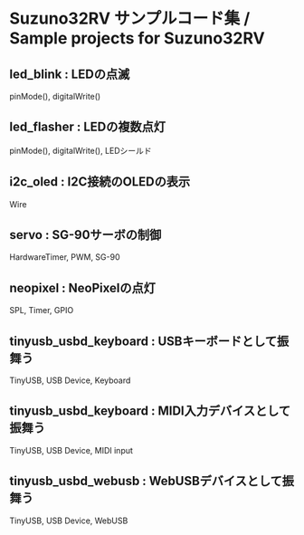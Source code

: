 # Suzuno32RV サンプルコード集 / Sample projects for Suzuno32RV

## led_blink : LEDの点滅

pinMode(), digitalWrite()


## led_flasher : LEDの複数点灯

pinMode(), digitalWrite(), LEDシールド


## i2c_oled : I2C接続のOLEDの表示

Wire


## servo : SG-90サーボの制御

HardwareTimer, PWM, SG-90


## neopixel : NeoPixelの点灯

SPL, Timer, GPIO


## tinyusb_usbd_keyboard : USBキーボードとして振舞う

TinyUSB, USB Device, Keyboard


## tinyusb_usbd_keyboard : MIDI入力デバイスとして振舞う

TinyUSB, USB Device, MIDI input


## tinyusb_usbd_webusb : WebUSBデバイスとして振舞う

TinyUSB, USB Device, WebUSB
